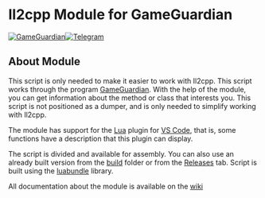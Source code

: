 # Il2cpp Module for GameGuardian
[![GameGuardian](https://img.shields.io/badge/GameGuardian-7c36b1)](https://gameguardian.net/forum/files/file/3056-ggil2cpp)[![Telegram](https://img.shields.io/badge/Telegram-2CA5E0?&logo=telegram&logoColor=white)](https://t.me/CDdreem)
## About Module

This script is only needed to make it easier to work with Il2cpp. This script works through the program [GameGuardian](https://gameguardian.net). With the help of the module, you can get information about the method or class that interests you. This script is not positioned as a dumper, and is only needed to simplify working with Il2cpp.

The module has support for the [Lua](https://marketplace.visualstudio.com/items?itemName=yinfei.luahelper) plugin for [VS Code](https://code.visualstudio.com/), that is, some functions have a description that this plugin can display.

The script is divided and available for assembly. You can also use an already built version from the [build](/build/) folder or from the [Releases](https://github.com/kruvcraft21/GGIl2cpp/releases/latest) tab. Script is built using the [luabundle](https://github.com/Benjamin-Dobell/luabundle) library.

All documentation about the module is available on the [wiki](../wiki/)